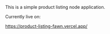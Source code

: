 This is a simple product listing node application.

Currently live on:

https://product-listing-fawn.vercel.app/
